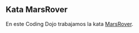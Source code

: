 Kata MarsRover
-------------

En este Coding Dojo trabajamos la kata [MarsRover](http://amirrajan.net/Blog/code-katas-mars-rover/#sthash.5r96OMl3.dpuf).